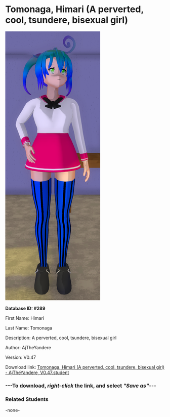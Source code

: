 # Tomonaga, Himari (A perverted, cool, tsundere, bisexual girl)

<img src="Files/Tomonaga, Himari (A perverted, cool, tsundere, bisexual girl).png" title="Tomonaga, Himari (A perverted, cool, tsundere, bisexual girl) - AjTheYandere, V0.47">

**Database ID: #289**

First Name: Himari

Last Name: Tomonaga

Description: A perverted, cool, tsundere, bisexual girl

Author: AjTheYandere

Version: V0.47

Download link: <a href="https://raw.githubusercontent.com/Arbiter1223/Daigaku-Gurashi-Custom-Students/master/Students/Files/Tomonaga%2C%20Himari%20(A%20perverted%2C%20cool%2C%20tsundere%2C%20bisexual%20girl)%20-%20AjTheYandere%2C%20V0.47.student">Tomonaga, Himari (A perverted, cool, tsundere, bisexual girl) - AjTheYandere, V0.47.student</a>

### ---**To download, _right-click_ the link, and select _"Save as"_**---

### Related Students

-none-
